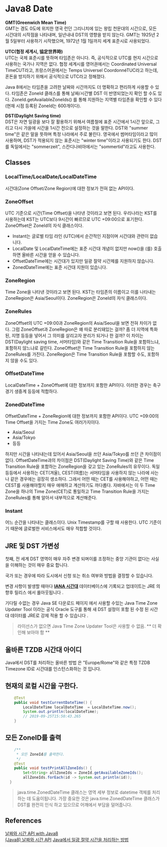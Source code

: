 # Java8 Date

**GMT(Greenwich Mean Time)**\
GMT는 경도 0도에 위치한 영국 런던 그리니치에 있는 왕립 천문대의 시간으로, 모든 시간대의 시작점을 나타내며, 일년내내 DST의 영향을 받지 않는다. GMT는 1925년 2월 5일부터 사용하기 시작했으며, 1972년 1월 1일까지 세계 표준시로 사용되었다.

**UTC(협정 세계시, 協定世界時)**\
UTC는 국제 표준시를 뜻하며 타임존은 아니다. 즉, 공식적으로 UTC를 현지 시간으로 사용하는 국가나 지역은 없다. 협정 세계시를 영어권에서는 Coordinated Universal TimeCUT라고, 프랑스어권에서는 Temps Universel CoordonnéTUC라고 하는데, 혼돈을 방지하기 위해서 공식적으로 UTC라고 정해졌다.

Java 8에서는 타임존을 고려한 날짜와 시간까지도 더 명확하고 편리하게 사용할 수 있다. 타임존은 ZoneId 클래스를 통해 날짜/시간별 DST 이 반영되었는지 확인 할 수도 있다. ZoneId.getAvailableZoneIds() 를 통해 지원하는 지역별 타임존을 확인할 수 있다(현재 시점 등록된 ZoneId는 600개이다).

**DST(Daylight Saving time)**\
DST은 자연 일광을 보다 잘 활용하기 위해서 여름철에 표준 시간에서 1시간 앞으로, 그리고 다시 가을에 시간을 1시간 전으로 설정하는 것을 말한다. DST와 "summer time"은 같은 말을 뜻하며 특정 나라에서 주로 불린다. 영국에서 썸머타임이라고 많이 사용하며, DST가 적용되지 않는 표준시는 "winter time"이라고 사용되기도 한다. DST를 독일에서는 "sommerzeit", 스칸디나비아에서는 "sommertid"라고도 사용한다.

## Classes

### LocalTime/LocalDate/LocalDateTime

시간대(Zone Offset/Zone Region)에 대한 정보가 전혀 없는 API이다.

### ZoneOffset

UTC 기준으로 시간(Time Offset)을 나타낸 것이라고 보면 된다. 우리나라는 KST를 사용하는데 KST는 UTC보다 9시간이 빠르므로 UTC +09:00으로 표기한다. ZoneOffset은 ZoneId의 자식 클래스이다.

* Instant는 글로벌 타임 라인 (UTC)에서 순간적인 지점이며 시간대와 관련이 없습니다.
* LocalDate 및 LocalDateTime에는 표준 시간대 개념이 없지만 now()을 (를) 호출하면 올바른 시간을 얻을 수 있습니다.
* OffsetDateTime에는 시간대가 있지만 일광 절약 시간제를 지원하지 않습니다.
* ZonedDateTime에는 표준 시간대 지원이 있습니다.

### ZoneRegion

Time Zone을 나타낸 것이라고 보면 된다. KST는 타임존의 이름이고 이를 나타내는 ZoneRegion은 Asia/Seoul이다. ZoneRegion은 ZoneId의 자식 클래스이다.

### ZoneRules

ZoneOffset의 UTC +09:00과 ZoneRegion의 Asia/Seoul을 보면 전혀 차이가 없다. 그럼 ZoneOffset과 ZoneRegion은 왜 따로 분리돼있는 걸까? 좀 더 지역에 특화된, 지명 등등을 넣어서 그 의미를 살리고자 분리가 되거나 한 걸까? 이 차이는 DST(Daylight saving time, 서머타임)와 같은 Time Transition Rule을 포함하느냐, 포함하지 않느냐로 갈린다. ZoneOffset은 Time Transition Rule을 포함하지 않는 ZoneRules를 가진다. ZoneRegion은 Time Transition Rule을 포함할 수도, 포함하지 않을 수도 있다.

### OffsetDateTime

LocalDateTime + ZoneOffset에 대한 정보까지 포함한 API이다. 이러한 경우는 축구 경기 생중계 등등에 적합하다.

### ZonedDateTime

OffsetDateTime + ZoneRegion에 대한 정보까지 포함한 API이다. UTC +09:00의 Time Offset을 가지는 Time Zone도 여러가지이다.

* Asia/Seoul
* Asia/Tokyo
* 등등

하지만 시간을 나타내는데 있어서 Asia/Seoul을 쓰던 Asia/Tokyo를 쓰던 큰 차이점이 없다. OffsetDateTime과의 차이점은 DST(Daylight Saving Time)와 같은 Time Transition Rule을 포함하는 ZoneRegion을 갖고 있는 ZoneRules의 유무이다. 독일 등등에서 사용하는 CET(겨울), CEST(여름)는 서머타임을 사용하지 않는 나라에 사는 나 같은 경우에는 굉장히 생소하다. 그래서 어떤 때는 CET를 사용해야하고, 어떤 때는 CEST를 사용해야할지 매우 애매하고 계산하기도 까다롭다. 자바에서는 이 두 Time Zone을 하나의 Time Zone(CET)로 통일하고 Time Transition Rule을 가지는 ZoneRules를 통해 알아서 내부적으로 계산해준다.

### Instant

어느 순간을 나타내는 클래스이다. Unix Timestamp를 구할 때 사용한다. UTC 기준이기 때문에 글로벌한 서비스에서도 매우 적합할 것이다.

## JRE 및 DST 가변성

첫째, 전 세계 DST 영역이 매우 자주 변경 되며이를 조정하는 중앙 기관이 없다는 사실을 이해하는 것이 매우 중요 합니다.

국가 또는 경우에 따라 도시에서 신청 또는 취소 여부와 방법을 결정할 수 있습니다.

변경 사항이 발생할 때마다 [**IANA 시간대**](https://www.iana.org/time-zones) 데이터베이스에 기록되고 업데이트는 JRE 의 향후 릴리스 에서 롤아웃됩니다 .

기다릴 수없는 경우 Java SE 다운로드 페이지 에서 사용할 수있는 Java Time Zone Updater Tool 이라는 공식 Oracle 도구를 통해 새 DST 설정이 포함 된 수정 된 시간대 데이터를 JRE로 강제 적용 할 수 있습니다 .

> 라이선스가 없으면 Java Time Zone Updater Tool은 사용할 수 없음. \*\* 더 확인해 보아야 함 \*\*

## 올바른 TZDB 시간대 아이디

Java에서 DST를 처리하는 올바른 방법 은 "Europe/Rome"와 같은 특정 TZDB Timezone ID로 시간대를 인스턴스화하는 것 입니다.

## 현재의 로컬 시간을 구한다.

```java
	@Test
	public void testCurrentDateTime() {
		LocalDateTime localDateTime  = LocalDateTime.now();
		System.out.println(localDateTime);
		// 2019-09-25T15:50:43.265
	}
```

## 모든 ZoneID를 출력

```java
	/**
	 * 모든 ZoneId를 출력한다.
	 */
	@Test
	public void testPrintAllZoneIds() {
		Set<String> allZoneIds = ZoneId.getAvailableZoneIds();
		allZoneIds.forEach(id -> System.out.println(id));
  }
```

> java.time.ZonedDateTime 클래스는 영역 세부 정보로 datetime 객체를 처리하는 데 도움이됩니다. 가장 중요한 것은 java.time.ZonedDateTime 클래스가 DST를 완전히 인식 하고 있으므로 어깨에서 부담을 덜어줍니다.

## References

[날짜와 시간 API with Java8](https://wickso.me/java/java-8-date-time/)\
[(Java8) 날짜와 시간 API](https://perfectacle.github.io/2018/09/26/java8-date-time/) [Java에서 일광 절약 시간을 처리하는 방법](http://www.programmergirl.com/handle-day-light-savings-java/)

